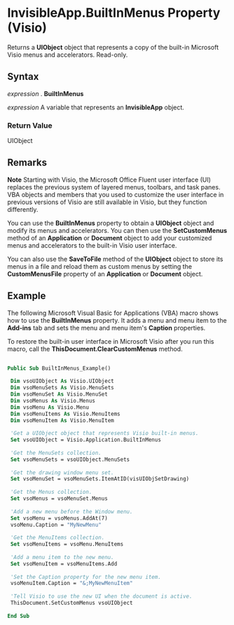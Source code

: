 
# InvisibleApp.BuiltInMenus Property (Visio)

Returns a  **UIObject** object that represents a copy of the built-in Microsoft Visio menus and accelerators. Read-only.


## Syntax

 _expression_ . **BuiltInMenus**

 _expression_ A variable that represents an **InvisibleApp** object.


### Return Value

UIObject


## Remarks


 **Note**  Starting with Visio, the Microsoft Office Fluent user interface (UI) replaces the previous system of layered menus, toolbars, and task panes. VBA objects and members that you used to customize the user interface in previous versions of Visio are still available in Visio, but they function differently.

You can use the  **BuiltInMenus** property to obtain a **UIObject** object and modify its menus and accelerators. You can then use the **SetCustomMenus** method of an **Application** or **Document** object to add your customized menus and accelerators to the built-in Visio user interface.

You can also use the  **SaveToFile** method of the **UIObject** object to store its menus in a file and reload them as custom menus by setting the **CustomMenusFile** property of an **Application** or **Document** object.


## Example

The following Microsoft Visual Basic for Applications (VBA) macro shows how to use the  **BuiltInMenus** property. It adds a menu and menu item to the **Add-ins** tab and sets the menu and menu item's **Caption** properties.

To restore the built-in user interface in Microsoft Visio after you run this macro, call the  **ThisDocument.ClearCustomMenus** method.




```vb
 
Public Sub BuiltInMenus_Example() 
 
 Dim vsoUIObject As Visio.UIObject 
 Dim vsoMenuSets As Visio.MenuSets 
 Dim vsoMenuSet As Visio.MenuSet 
 Dim vsoMenus As Visio.Menus 
 Dim vsoMenu As Visio.Menu 
 Dim vsoMenuItems As Visio.MenuItems 
 Dim vsoMenuItem As Visio.MenuItem 
 
 'Get a UIObject object that represents Visio built-in menus. 
 Set vsoUIObject = Visio.Application.BuiltInMenus 
 
 'Get the MenuSets collection. 
 Set vsoMenuSets = vsoUIObject.MenuSets 
 
 'Get the drawing window menu set. 
 Set vsoMenuSet = vsoMenuSets.ItemAtID(visUIObjSetDrawing) 
 
 'Get the Menus collection. 
 Set vsoMenus = vsoMenuSet.Menus 
 
 'Add a new menu before the Window menu. 
 Set vsoMenu = vsoMenus.AddAt(7) 
 vsoMenu.Caption = "MyNewMenu" 
 
 'Get the MenuItems collection. 
 Set vsoMenuItems = vsoMenu.MenuItems 
 
 'Add a menu item to the new menu. 
 Set vsoMenuItem = vsoMenuItems.Add 
 
 'Set the Caption property for the new menu item. 
 vsoMenuItem.Caption = "&;MyNewMenuItem" 
 
 'Tell Visio to use the new UI when the document is active. 
 ThisDocument.SetCustomMenus vsoUIObject 
 
End Sub
```

